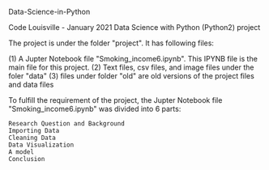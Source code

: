 
Data-Science-in-Python

Code Louisville - January 2021 Data Science with Python (Python2) project

The project is under the folder "project". It has following files:

(1) A Jupter Notebook file "Smoking_income6.ipynb". This IPYNB file is the main file for this project. (2) Text files, csv files, and image files under the foler "data" (3) files under folder "old" are old versions of the project files and data files

To fulfill the requirement of the project, the Jupter Notebook file "Smoking_income6.ipynb" was divided into 6 parts:

    Research Question and Background
    Importing Data
    Cleaning Data
    Data Visualization
    A model
    Conclusion

